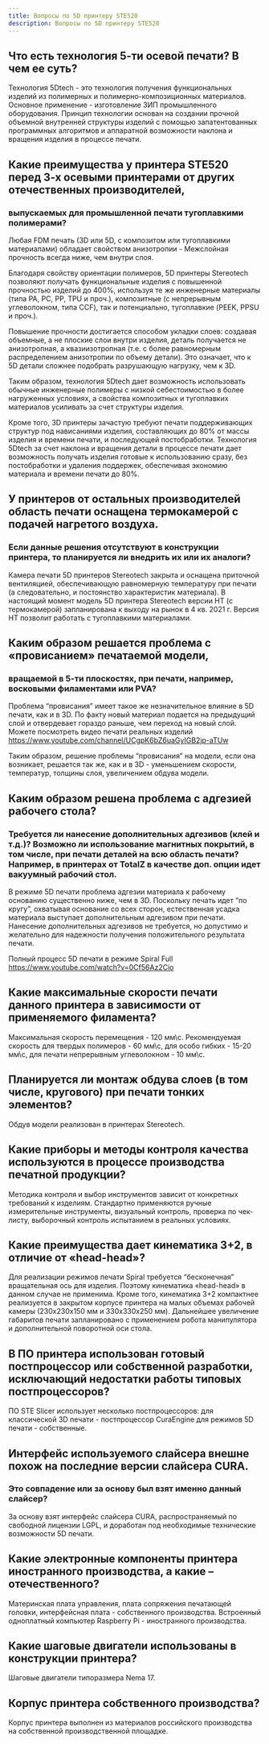 ```yaml
---
title: Вопросы по 5D принтеру STE520
description: Вопросы по 5D принтеру STE520
---
```


## Что есть технология 5-ти осевой печати? В чем ее суть?
Технология 5Dtech - это технология получения функциональных изделий из полимерных и полимерно-композиционных материалов. Основное применение - изготовление ЗИП промышленного оборудования. Принцип технологии основан на создании прочной объемной внутренней структуры изделий с помощью запатентованных программных алгоритмов и аппаратной возможности наклона и вращения изделия в процессе печати.
## Какие преимущества у принтера STE520 перед 3-х осевыми принтерами от других отечественных производителей, 

### выпускаемых для промышленной печати тугоплавкими полимерами? 

Любая FDM печать (3D или 5D, с композитом или тугоплавкими материалами) обладает свойством анизотропии - Межслойная прочность всегда ниже, чем внутри слоя.

Благодаря свойству ориентации полимеров, 5D принтеры Stereotech позволяют получать функциональные изделия с повышенной прочностью изделий до 400%, используя те же инженерные материалы (типа PA, PC, PP, TPU и проч.), композитные (с непрерывным углеволокном, типа CCF), так и потенциально, тугоплавкие (PEEK, PPSU и проч.). 

Повышение прочности достигается способом укладки слоев: создавая объемные, а не плоские слои внутри изделия, деталь получается не анизотропная, а квазиизотропная (т.е. с более равномерным распределением анизотропии по объему детали). Это означает, что к 5D детали сложнее подобрать разрушающую нагрузку, чем к 3D.

Таким образом, технология 5Dtech дает возможность использовать обычные инженерные полимеры с низкой себестоимостью в более нагруженных условиях, а свойства композитных и тугоплавких материалов усиливать за счет структуры изделия.

Кроме того, 3D принтеры зачастую требуют печати поддерживающих структур под нависаниями изделия, составляющих до 80% от массы изделия и времени печати, и последующей постобработки. Технология 5Dtech за счет наклона и вращения детали в процессе печати дает возможность получать изделия готовые к использованию сразу, без постобработки и удаления поддержек, обеспечивая экономию материала и времени печати до 80%. 

## У принтеров от остальных производителей область печати оснащена термокамерой с подачей нагретого воздуха. 
### Если данные решения отсутствуют в конструкции принтера, то планируется ли внедрить их или их аналоги?
Камера печати 5D принтеров Stereotech закрыта и оснащена приточной вентиляцией, обеспечивающую равномерную температуру при печати (а следовательно, и постоянство характеристик материала).
В настоящий момент модель 5D принтера Stereotech версии HT (с термокамерой) запланирована к выходу на рынок в 4 кв. 2021 г. Версия HT позволит работать с тугоплавкими материалами.

## Каким образом решается проблема с «провисанием» печатаемой модели, 
### вращаемой в 5-ти плоскостях, при печати, например, восковыми филаментами или PVA?

Проблема “провисания” имеет такое же незначительное влияние в 5D печати, как и в 3D. По факту новый материал подается на предыдущий слой и отвердевает гораздо раньше, чем переход на новый слой. Можете посмотреть видео печати реальных изделий https://www.youtube.com/channel/UCgpK6bZ6uaGyIGB2jp-aTUw

Таким образом, решение проблемы “провисания” на модели, если она возникает, решается так же, как и в 3D - уменьшением скорости, температур, толщины слоя, увеличением обдува модели.

## Каким образом решена проблема с адгезией рабочего стола? 

### Требуется ли нанесение дополнительных адгезивов (клей и т.д.)? Возможно ли использование магнитных покрытий, в том числе, при печати деталей на всю область печати? Например, в принтерах от TotalZ в качестве доп. опции идет вакуумный рабочий стол.
В режиме 5D печати проблема адгезии материала к рабочему основанию существенно ниже, чем в 3D. Поскольку печать идет “по кругу”, охватывая основание со всех сторон, естественная усадка материала выступает дополнительным адгезивом при печати. Нанесение дополнительных адгезивов не требуется, но допустимо и желательно для надежности получения положительного результата печати. 

Полный процесс 5D печати в режиме Spiral Full https://www.youtube.com/watch?v=0Cf56Az2Cio 

## Какие максимальные скорости печати данного принтера в зависимости от применяемого филамента?
Максимальная скорость перемещения - 120 мм\с. Рекомендуемая скорость для твердых полимеров - 60 мм\с, для особо гибких - 15-20 мм\с, для печати непрерывным углеволокном - 10 мм\с.

## Планируется ли монтаж обдува слоев (в том числе, кругового) при печати тонких элементов?
Обдув модели реализован в принтерах Stereotech.

## Какие приборы и методы контроля качества используются в процессе производства печатной продукции?
Методика контроля и выбор инструментов зависит от конкретных требований к изделиям.
Стандартно применяются ручные измерительные инструменты, визуальный контроль, проверка по чек-листу, выборочный контроль испытанием в реальных условиях. 
## Какие преимущества дает кинематика 3+2, в отличие от «head-head»?
Для реализации режимов печати Spiral требуется “бесконечная” вращательная ось для изделия. Поэтому  кинематика «head-head» в данном случае не применима. Кроме того, кинематика 3+2 компактнее реализуется в закрытом корпусе принтера на малых объемах рабочей камеры (230х230х150 мм и 330х330х250 мм). Дальнейшее увеличение габаритов печати запланировано с применением робота манипулятора и дополнительной поворотной оси стола.
## В ПО принтера использован готовый постпроцессор или собственной разработки, исключающий недостатки работы типовых постпроцессоров?
ПО STE Slicer использует несколько постпроцессоров:
для классической 3D печати - постпроцессор CuraEngine
для режимов 5D печати - собственные.
## Интерфейс используемого слайсера внешне похож на последние версии слайсера CURA. 

### Это совпадение или за основу был взят именно данный слайсер?

За основу взят интерфейс слайсера CURA, распространяемый по свободной лицензии LGPL, и доработан под необходимые технические возможности 5D печати.

## Какие электронные компоненты принтера иностранного производства, а какие – отечественного?
Материнская плата управления, плата сопряжения печатающей головки, интерфейсная плата - собственного производства. Встроенный одноплатный компьютер Raspberry Pi - иностранного производства.

## Какие шаговые двигатели использованы в конструкции принтера?
Шаговые двигатели типоразмера Nema 17.

## Корпус принтера собственного производства?
Корпус принтера выполнен из материалов российского производства на собственной производственной площадке.

